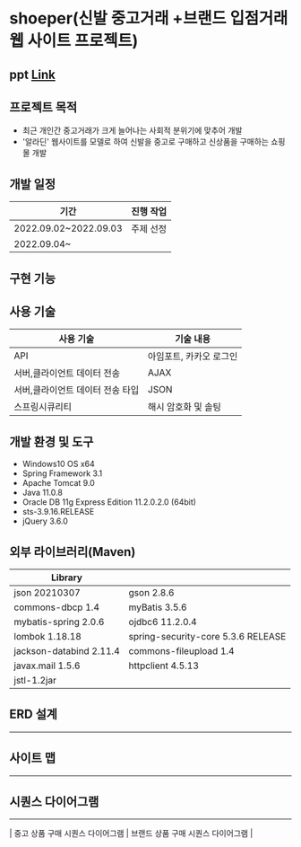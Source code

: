 # shoeper(신발 중고거래 +브랜드 입점거래 웹 사이트 프로젝트)

## ppt [Link](https://docs.google.com/presentation/d/1zmxkP63UIYYaq5LANUzXzKS-e1LL4mBS/edit?usp=sharing)


## 프로젝트 목적
* 최근 개인간 중고거래가 크게 늘어나는 사회적 분위기에 맞추어 개발 
* '알라딘' 웹사이트를 모델로 하여 신발을 중고로 구매하고 신상품을 구매하는 쇼핑몰 개발


## 개발 일정
| 기간 | 진행 작업 |
| ------ | ------ |
| 2022.09.02~2022.09.03 | 주제 선정
| 2022.09.04~        	        | 



## 구현 기능


## 사용 기술
 | 사용 기술 | 기술 내용 | 
 | ------ | ------ | 
 | API | 아임포트, 카카오 로그인 | 
 | 서버,클라이언트 데이터 전송 | AJAX | 
 | 서버,클라이언트 데이터 전송 타입 | JSON | 
 | 스프링시큐리티 |  해시 암호화 및 솔팅 | 

## 개발 환경 및 도구

- Windows10 OS x64
- Spring Framework 3.1
- Apache Tomcat 9.0
- Java 11.0.8
- Oracle DB 11g Express Edition 11.2.0.2.0 (64bit)
- sts-3.9.16.RELEASE
- jQuery 3.6.0


## 외부 라이브러리(Maven)

| Library |  |
| ------ | ------ |
| json 20210307 | gson 2.8.6 |
| commons-dbcp 1.4 | myBatis 3.5.6 |
| mybatis-spring 2.0.6 | ojdbc6 11.2.0.4 |
| lombok 1.18.18 | spring-security-core 5.3.6 RELEASE |
| jackson-databind 2.11.4 | commons-fileupload 1.4 |
| javax.mail 1.5.6 | httpclient 4.5.13 |
| jstl-1.2jar |

## ERD 설계
-----



## 사이트 맵
-----


## 시퀀스 다이어그램
-----
| 중고 상품 구매 시퀀스 다이어그램 | 브랜드 상품 구매 시퀀스 다이어그램 |






